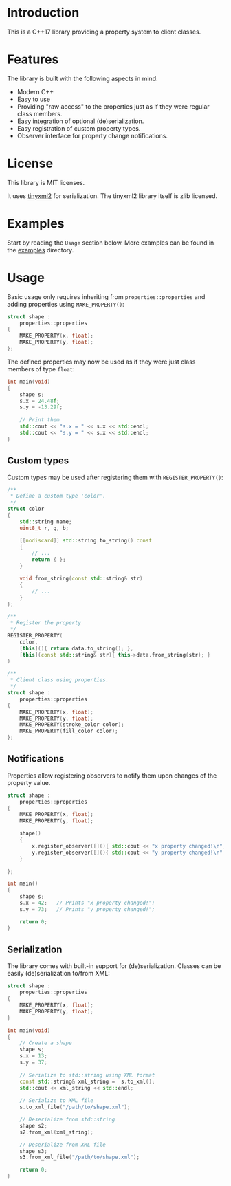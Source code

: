# Introduction
This is a C++17 library providing a property system to client classes.

# Features
The library is built with the following aspects in mind:
- Modern C++
- Easy to use
- Providing "raw access" to the properties just as if they were regular class members.
- Easy integration of optional (de)serialization.
- Easy registration of custom property types.
- Observer interface for property change notifications.

# License
This library is MIT licenses.

It uses [tinyxml2](https://github.com/leethomason/tinyxml2) for serialization. The tinyxml2 library itself is zlib licensed.

# Examples
Start by reading the `Usage` section below. More examples can be found in the [examples](examples) directory.
# Usage
Basic usage only requires inheriting from `properties::properties` and adding properties using `MAKE_PROPERTY()`:
```cpp
struct shape :
    properties::properties
{
    MAKE_PROPERTY(x, float);
    MAKE_PROPERTY(y, float);
};
```
The defined properties may now be used as if they were just class members of type `float`:
```cpp
int main(void)
{
    shape s;
    s.x = 24.48f;
    s.y = -13.29f;
  
    // Print them 
    std::cout << "s.x = " << s.x << std::endl;
    std::cout << "s.y = " << s.x << std::endl;
}
```

## Custom types
Custom types may be used after registering them with `REGISTER_PROPERTY()`:
```cpp
/**
 * Define a custom type 'color'.
 */
struct color
{
    std::string name;
    uint8_t r, g, b;

    [[nodiscard]] std::string to_string() const
    {
        // ...
        return { };
    }

    void from_string(const std::string& str)
    { 
        // ...
    }
};

/**
 * Register the property
 */
REGISTER_PROPERTY(
    color,
    [this](){ return data.to_string(); },
    [this](const std::string& str){ this->data.from_string(str); }
)

/**
 * Client class using properties.
 */
struct shape :
    properties::properties
{
    MAKE_PROPERTY(x, float);
    MAKE_PROPERTY(y, float);
    MAKE_PROPERTY(stroke_color color);
    MAKE_PROPERTY(fill_color color);
};
```

## Notifications
Properties allow registering observers to notify them upon changes of the property value.
```cpp
struct shape :
    properties::properties
{
    MAKE_PROPERTY(x, float);
    MAKE_PROPERTY(y, float);

    shape()
    {
        x.register_observer([](){ std::cout << "x property changed!\n"; });
        y.register_observer([](){ std::cout << "y property changed!\n"; });
    }

};

int main()
{
    shape s;
    s.x = 42;   // Prints "x property changed!";
    s.y = 73;   // Prints "y property changed!";

    return 0;
}
```

## Serialization
The library comes with built-in support for (de)serialization. Classes can be easily (de)serialization to/from XML:
```cpp
struct shape :
    properties::properties
{
    MAKE_PROPERTY(x, float);
    MAKE_PROPERTY(y, float);
}

int main(void)
{
    // Create a shape
    shape s;
    s.x = 13;
    s.y = 37;
 
    // Serialize to std::string using XML format   
    const std::string& xml_string =  s.to_xml();
    std::cout << xml_string << std::endl;
    
    // Serialize to XML file
    s.to_xml_file("/path/to/shape.xml");

    // Deserialize from std::string
    shape s2;
    s2.from_xml(xml_string);

    // Deserialize from XML file
    shape s3;
    s3.from_xml_file("/path/to/shape.xml");

    return 0;
}
```